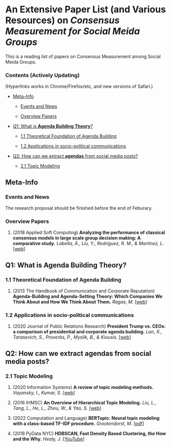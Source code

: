 # An Extensive Paper List (and Various Resources) on *Consensus Measurement for Social Meida Groups*

This is a reading list of papers on Consensus Measurement among Social Meida Groups.

### Contents (Actively Updating)

(Hyperlinks works in Chrome/Firefox/etc, and new versions of Safari.)

- [Meta-Info](#meta-info)

  - [Events and News](#events-and-news)

  - [Overview Papers](#overview-papers)

- [Q1: What is **Agenda Building Theory**?](#q1-what-is-agenda-building-theory)

  - [1.1 Theoretical Foundation of Agenda Building](#11-theoretical-foundation-of-agenda-building)

  - [1.2 Applications in socio-political communications](#12-applications-in-socio-political-communications)
 
- [Q2: How can we extract **agendas** from social media posts?](#q2-how-can-we-extract-agendas-from-social-media-posts)

  - [2.1 Topic Modeling](#21-topic-modeling)


## Meta-Info

### Events and News

The research proposal should be finished before the end of Feburary.

### Overview Papers

1. (2018 Applied Soft Computing) **Analyzing the performance of classical consensus models in large scale group decision making: A comparative study.** _Labella, Á., Liu, Y., Rodríguez, R. M., & Martínez, L_. [[web](https://www.sciencedirect.com/science/article/abs/pii/S1568494617303101)]


## Q1: What is Agenda Building Theory?

### 1.1 Theoretical Foundation of Agenda Building

1. (2013 The Handbook of Communication and Corporate Reputation) **Agenda-Building and Agenda-Setting Theory: Which Companies We Think About and How We Think About Them.** _Ragas, M_. [[web](https://onlinelibrary.wiley.com/doi/abs/10.1002/9781118335529.ch15)]

### 1.2 Applications in socio-political communications

1. (2020 Journal of Public Relations Research) **President Trump vs. CEOs: a comparison of presidential and corporate agenda building.** _Lan, X., Tarasevich, S., Proverbs, P., Myslik, B., & Kiousis_. [[web](https://www.tandfonline.com/doi/full/10.1080/1062726X.2020.1719494)]

## Q2: How can we extract agendas from social media posts?

### 2.1 Topic Modeling

1. (2020 Information Systems) **A review of topic modeling methods.** _Vayansky, I., Kumar, S_. [[web](https://www.sciencedirect.com/science/article/abs/pii/S0306437920300703)]

2. (2016 IHMSC) **An Overview of Hierarchical Topic Modeling.** _Liu, L., Tang, L., He, L., Zhou, W., & Yao, S._ [[web](https://doi.org/10.1109/IHMSC.2016.101)]

3. (2022 Computation and Language) **BERTopic: Neural topic modeling with a class-based TF-IDF procedure.** _Grootendorst, M_. [[pdf](https://arxiv.org/pdf/2203.05794.pdf)]

4. (2018 PyData NYC) **HDBSCAN, Fast Density Based Clustering, the How and the Why.** _Healy, J_. [[YouTube](https://www.youtube.com/watch?v=dGsxd67IFiU)]

